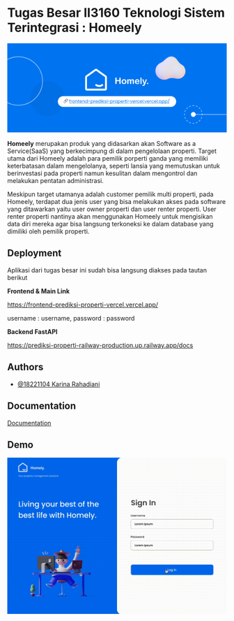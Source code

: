 
# Tugas Besar II3160 Teknologi Sistem Terintegrasi : Homeely 

![Logo](Logo.png)

**Homeely** merupakan produk yang didasarkan akan Software as a Service(SaaS) yang berkecimpung di dalam pengelolaan properti. Target utama dari Homeely adalah para pemilik porperti ganda yang memiliki keterbatasan dalam mengelolanya, seperti lansia yang memutuskan untuk berinvestasi pada properti namun kesulitan dalam mengontrol dan melakukan pentatan administrasi.

Meskipun target utamanya adalah customer pemilik multi properti, pada Homeely, terdapat dua jenis user yang bisa melakukan akses pada software yang ditawarkan yaitu user owner properti dan user renter properti. User renter properti nantinya akan menggunakan Homeely untuk mengisikan data diri mereka agar bisa langsung terkoneksi ke dalam database yang dimiliki oleh pemilik properti.  


## Deployment

Aplikasi dari tugas besar ini sudah bisa langsung diakses pada tautan berikut 

**Frontend & Main Link**

https://frontend-prediksi-properti-vercel.vercel.app/ 

username : username, password : password

**Backend FastAPI**

https://prediksi-properti-railway-production.up.railway.app/docs



## Authors

- [@18221104 Karina Rahadiani](https://www.github.com/karinarahadiani)


## Documentation

[Documentation](https://bit.ly/LaporanHomeely)


## Demo

![Demo](Demo.gif)
  